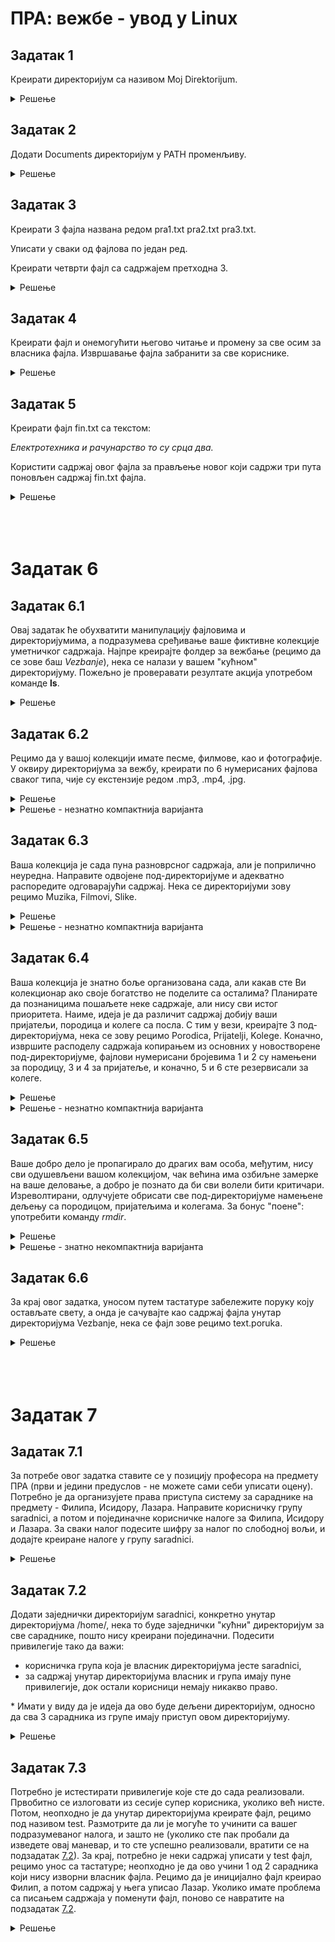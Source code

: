 # ПРА: вежбе - увод у Linux

## Задатак 1
Креирати директоријум са називом Moj Direktorijum.

<details markdown='block'>
<summary>Решење </summary>

```bash
#пазити на размак као карактер!
mkdir "Moj Direktorijum"
```
</details>


## Задатак 2
Додати Documents директоријум у PATH променљиву.

<details markdown='block'>
<summary>Решење </summary>

```bash
cd Documents
PATH=$PATH:$PWD
```
</details>

## Задатак 3

Креирати 3 фајла названа редом pra1.txt pra2.txt pra3.txt.

Уписати у сваки од фајлова по један ред.

Креирати четврти фајл са садржајем претходна 3.


<details markdown='block'>
<summary>Решење </summary>

```bash
echo sadrzaj1 > file1
echo sadrzaj2 > file2
echo sadrzaj3 > file3
cat file1 file2 file3 > file4
```
</details>

## Задатак 4
Креирати фајл и онемогућити његово читање и промену за све осим за власника фајла. Извршавање фајла забранити за све кориснике.

<details markdown='block'>
<summary>Решење </summary>

```bash
touch file
sudo chmod 600 file
```
</details>

## Задатак 5
Креирати фајл fin.txt са текстом:

*Електротехника и рачунарство то су срца два.*

Користити садржај овог фајла за прављење новог који садржи три пута поновљен садржај fin.txt фајла.
<details markdown='block'>
<summary>Решење </summary>

```bash
echo Електротехника и рачунарство то су срца два. > fin.txt
cat fin.txt fin.txt fin.txt > newFile
```
</details>

<br>

<br>

<br>


# Задатак 6

## Задатак 6.1
Овај задатак ће обухватити манипулацију фајловима и директоријумима, а подразумева сређивање ваше фиктивне колекције уметничког садржаја. Најпре креирајте фолдер за вежбање (рецимо да се зове баш *Vezbanje*), нека се налази у вашем "кућном" директоријуму. Пожељно је проверавати резултате акција употребом команде **ls**.

<details markdown='block'>
<summary>Решење </summary>

```bash
cd
pwd
```

```bash
ls
```

```bash
mkdir Vezbanje
ls
```
</details>




## Задатак 6.2

Рецимо да у вашој колекцији имате песме, филмове, као и фотографије. У оквиру директоријума за вежбу, креирати по 6 нумерисаних фајлова сваког типа, чије су екстензије редом
.mp3, .mp4, .jpg.

<details markdown='block'>
<summary>Решење </summary>

```bash
cd Vezbanje
touch pesma1.mp3 pesma2.mp3 pesma3.mp3 pesma4.mp3 pesma5.mp3 pesma6.mp3
touch film1.mp4 film2.mp4 film3.mp4 film4.mp4 film5.mp4 film6.mp4
touch foto1.jpg foto2.jpg foto3.jpg foto4.jpg foto5.jpg foto6.jpg
ls -l
```
</details>

<details markdown='block'>
<summary>Решење - незнатно компактнија варијанта</summary>

```bash
cd Vezbanje
touch pesma{1..6}.mp3 film{1..6}.mp4 foto{1..6}.jpg
ls -l
```
</details>

## Задатак 6.3

Ваша колекција је сада пуна разноврсног садржаја, али је поприлично неуредна. Направите одвојене под-директоријуме и адекватно распоредите одговарајући садржај. Нека се директоријуми зову рецимо Muzika, Filmovi, Slike.

<details markdown='block'>
<summary>Решење </summary>

```bash
mkdir Muzika
mkdir Filmovi
mkdir Slike
ls -l
```
```bash
mv pesma1.mp3 pesma2.mp3 pesma3.mp3 pesma4.mp3 pesma5.mp3 pesma6.mp3 Muzika
mv film1.mp4 film2.mp4 film3.mp4 film4.mp4 film5.mp4 film6.mp4 Filmovi
mv foto1.jpg foto2.jpg foto3.jpg foto4.jpg foto5.jpg foto6.jpg Slike
ls -l
```
</details>




<details markdown='block'>
<summary>Решење - незнатно компактнија варијанта</summary>

```bash
mkdir Muzika Filmovi Slike
ls -l
```
```bash
mv *.mp3 Muzika
mv *.mp4 Filmovi
mv *.jpg Slike
ls -l
```
</details>

## Задатак 6.4

Ваша колекција је знатно боље организована сада, али какав сте Ви колекционар ако своје богатство не поделите са осталима? Планирате да познаницима пошаљете неке садржаје, али нису сви истог приоритета. Наиме, идеја је да различит садржај добију ваши пријатељи, породица и колеге са посла. С тим у вези, креирајте 3 под-директоријума, нека се зову рецимо Porodica, Prijatelji, Kolege. Коначно, извршите расподелу садржаја копирањем из основних у новостворене под-директоријуме, фајлови нумерисани бројевима 1 и 2 су намењени за породицу, 3 и 4 за пријатеље, и коначно, 5 и 6 сте резервисали за колеге.

<details markdown='block'>
<summary>Решење </summary>

```bash
mkdir Porodica Prijatelji Kolege
ls -l
```
```bash
cp Filmovi/film1.mp4 Filmovi/film2.mp4 Slike/foto1.jpg Slike/foto2.jpg Muzika/pesma1.mp3 Muzika/pesma2.mp3 Porodica
cp Filmovi/film3.mp4 Filmovi/film4.mp4 Slike/foto3.jpg Slike/foto4.jpg Muzika/pesma3.mp3 Muzika/pesma4.mp3 Prijatelji
cp Filmovi/film5.mp4 Filmovi/film6.mp4 Slike/foto5.jpg Slike/foto6.jpg Muzika/pesma5.mp3 Muzika/pesma6.mp3 Kolege
```
</details>

<details markdown='block'>
<summary>Решење - незнатно компактнија варијанта</summary>

```bash
mkdir Porodica Prijatelji Kolege
ls -l
```
```bash
find . -type f -regex '.*[12]\..*' -exec cp --no-clobber {} Porodica/ \;
find . -type f -regex '.*[34]\..*' -exec cp --no-clobber {} Prijatelji/ \;
find . -type f -regex '.*[56]\..*' -exec cp --no-clobber {} Kolege/ \;
```
</details>



## Задатак 6.5

Ваше добро дело је пропагирало до драгих вам особа, међутим, нису сви одушевљени вашом колекцијом, чак већина има озбиљне замерке на ваше деловање, а добро је познато да би сви волели бити критичари. Изреволтирани, одлучујете обрисати све под-директоријуме намењене дељењу са породицом, пријатељима и колегама. За бонус "поене": употребити команду *rmdir*.

<details markdown='block'>
<summary>Решење</summary>

```bash
rm -r Porodica Prijatelji Kolege
ls -l
```
</details>

<details markdown='block'>
<summary>Решење - знатно некомпактнија варијанта</summary>

```bash
cd Porodica
rm -r *
cd ../Prijatelji
rm -r *
cd ../Kolege
rm -r *
cd ..
rmdir Porodica Prijatelji Kolege
ls -l
```
</details>

## Задатак 6.6

За крај овог задатка, уносом путем тастатуре забележите поруку коју остављате свету, а онда је сачувајте као садржај фајла унутар директоријума Vezbanje, нека се фајл зове рецимо text.poruka.

<details markdown='block'>
<summary>Решење</summary>

```bash
cat - > text.poruka
```
</details>



<br>

<br>

<br>


# Задатак 7

## Задатак 7.1

За потребе овог задатка ставите се у позицију професора на предмету ПРА (први и једини предуслов - не можете сами себи уписати оцену). Потребно је да организујете права приступа систему за сараднике на предмету - Филипа, Исидору, Лазара. Направите корисничку групу saradnici, а потом и појединачне корисничке налоге за Филипа, Исидору и Лазара. За сваки налог подесите шифру за налог по слободној вољи, и додајте креиране налоге у групу saradnici.

<details markdown='block'>
<summary>Решење</summary>

```bash
sudo su -
#ukucati sifru korisnika kako biste pristupili shellu kao root korisnik
#u novom promptu BI TREBALO da pise root@hostname i na kraju # umesto uobicajenog $
groupadd saradnici
useradd -G saradnici filip
useradd -G saradnici isidora
useradd -G saradnici lazar
```

```bash
passwd filip
#unesite DVA puta sifru za korisnika
```

```bash
passwd isidora
#unesite DVA puta sifru za korisnika
```

```bash
passwd lazar
#unesite DVA puta sifru za korisnika
```

</details>



## Задатак 7.2

Додати заједнички директоријум saradnici, конкретно унутар директоријума /home/, нека то буде заједнички "кућни" директоријум за све сараднике, пошто нису креирани појединачни. Подесити привилегије тако да важи:
* корисничка група која је власник директоријума јесте saradnici,
* за садржај унутар директоријума власник и група имају пуне привилегије, док остали корисници немају никакво право.

\* Имати у виду да је идеја да ово буде дељени директоријум, односно да сва 3 сарадника из групе имају приступ овом директоријуму.



<details markdown='block'>
<summary>Решење</summary>

```bash
#sudo su -
#ukoliko ste se izlogovali iz prethodnog shell-a
mkdir /home/saradnici
chown :saradnici /home/saradnici
chmod 2770 /home/saradnici
ls -ld /home/saradnici
```

Уколико није јасно зашто је овакав излаз ls команде, или зашто број 2 стоји при позиву chmod команде, посаветовати се са дежурним [лекаром или фармацеутом](https://chat.openai.com/), или питати сараднике на вежбама.

</details>


## Задатак 7.3

Потребно је истестирати привилегије које сте до сада реализовали. Првобитно се излоговати из сесије супер корисника, уколико већ нисте. Потом, неопходно је да унутар директоријума креирате фајл, рецимо под називом test. Размотрите да ли је могуће то учинити са вашег подразумеваног налога, и зашто не (уколико сте пак пробали да изведете овај маневар, и то сте успешно реализовали, вратити се на подзадатак [7.2](#задатак-72)). За крај, потребно је неки садржај уписати у test фајл, рецимо унос са тастатуре; неопходно је да ово учини 1 од 2 сарадника који нису изворни власник фајла. Рецимо да је иницијално фајл креирао Филип, а потом садржај у њега уписао Лазар. Уколико имате проблема са писањем садржаја у поменути фајл, поново се навратите на подзадатак [7.2](#задатак-72).

<details markdown='block'>
<summary>Решење</summary>

```bash
#exit
#ukoliko se niste izlogovali iz prethodnog shell-a
su filip
#uneti korisnicku sifru
touch /home/saradnici/test
exit
ls -l /home/saradnici/test
#obratiti paznju na vlasnika, ali i grupu kod izlistanog fajla
```
```bash
su lazar
echo sporcki pozdrav > /home/saradnici/test
cat /home/saradnici/test
exit
```

</details>
